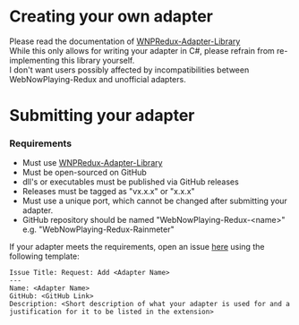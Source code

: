 # Creating your own adapter
Please read the documentation of [WNPRedux-Adapter-Library](https://github.com/keifufu/WNPRedux-Adapter-Library)  
While this only allows for writing your adapter in C#, please refrain from re-implementing this library yourself.  
I don't want users possibly affected by incompatibilities between WebNowPlaying-Redux and unofficial adapters.

# Submitting your adapter
### Requirements
- Must use [WNPRedux-Adapter-Library](https://github.com/keifufu/WNPRedux-Adapter-Library)  
- Must be open-sourced on GitHub
- dll's or executables must be published via GitHub releases
- Releases must be tagged as "vx.x.x" or "x.x.x"
- Must use a unique port, which cannot be changed after submitting your adapter.
- GitHub repository should be named "WebNowPlaying-Redux-\<name\>" e.g. "WebNowPlaying-Redux-Rainmeter"

If your adapter meets the requirements, open an issue [here](https://github.com/keifufu/WebNowPlaying-Redux/issues) using the following template:  
```
Issue Title: Request: Add <Adapter Name>
--- 
Name: <Adapter Name>
GitHub: <GitHub Link>
Description: <Short description of what your adapter is used for and a justification for it to be listed in the extension>
```